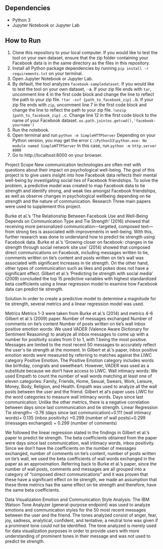 ## Dependencies
- Python 3
- Jupyter Notebook or Jupyter Lab

## How to Run
1. Clone this repository to your local computer. If you would like to test the tool on your own dataset, ensure that the zip folder containing your Facebook data is in the same directory as the files in this repository. 
2. Install all Python package dependencies by running `pip install -r requirements.txt` on your terminal. 
3. Open Jupyter Notebook or Jupyter Lab.
4. By default, the tool analyzes `facebook-sampledataset`. If you would like to test the tool on your own dataset,
⋅⋅a. If your zip file ends with `tar`, uncomment line 4 in the first code block and change the line to reflect the path to your zip file. 
`!tar -xvf {path_to_facebook_zip}`
..b. If your zip file ends with `zip`, uncomment line 7 in the first code block and change the line to reflect the path to your zip file. 
`!unzip {path_to_facebook_zip}`
..c. Change line 12 in the first code block to the name of your Facebook dataset. `os.path.join(os.getcwd(),'facebook-yourname')`
5. Run the notebook. 
6. Open terminal and run 
`python -m SimpleHTTPServer`
Depending on your Python version, you may get the error 
`C:\Python33\python.exe: No module named SimpleHTTPServer`
In this case, run
`python -m http.server 8000`
7. Go to http://localhost:8000 on your browser.



Project Scope
New communication technologies are often met with questions about their impact on psychological well-being. The goal of this project is to give users insight into how Facebook data reflects their mental well-being by investigating social ties of Facebook friendships. To solve the problem, a predictive model was created to map Facebook data to tie strength and identify strong, and weak ties amongst Facebook friendships, as well as observe changes in psychological wellbeing depending on tie strength and the nature of communication.
Research
Three main papers were used to supplement this project. 


Burke et al.’s ‘The Relationship Between Facebook Use and Well-Being Depends on Communication Type and Tie Strength’ (2016) showed that receiving more personalized communication—targeted, composed text—from strong ties is associated with improvements in well-being. With this, further research was done to understand how to predict tie strength using Facebook data.
Burke et al.’s ‘Growing closer on facebook: changes in tie strength through social network site use’ (2014) showed that composed direct communications on Facebook, including messages written to tie, comments written on tie’s content and posts written on tie’s wall was associated with significant increases in tie strength. On the other hand, other types of communication such as likes and pokes does not have a significant effect.
Gilbert et al.’s ‘Predicting tie strength with social media’ (2009) concluded the top 15 predictive variables with highest standardized beta coefficients using a linear regression model to examine how Facebook data can predict tie strength. 

Solution
In order to create a predictive model to determine a magnitude for tie strength, several metrics and a linear regression model was used.

Metrics
Metrics 1-3 were taken from Burke et al.’s (2014) and metrics 4-6 Gilbert et al.’s (2009) paper. 
Number of messages exchanged 
Number of comments on tie’s content
Number of posts written on tie’s wall
Inbox positive emotion words: We used VADER (Valence Aware Dictionary for Sentiment Reasoning) to analyze all inbox messages to come up with a number for positivity scales from 0 to 1, with 1 being the most positive. Messages are limited to the most recent 50 messages to accurately reflect the user's tie strength at the moment. 
In Gilbert et al.’s paper, inbox positive emotion words were measured by referring to matches against the LIWC category Positive Emotion. The Positive Emotion category includes words like birthday, congrats and sweetheart. However, VADER was used as a substitute because we don’t have access to LIWC.
Wall intimacy words: We used Empath to count the number of wall words matching at least one of eleven categories: Family, Friends, Home, Sexual, Swears, Work, Leisure, Money, Body, Religion, and Health. Empath was used to analyze all the wall posts between the user and the friend.
Gilbert et al’s paper uses LIWC for the word categories to measure wall intimacy words.
Days since last communication: Unlike the other metrics, there is a negative correlation between days since last communication and tie strength.
Linear Regression
Tie strength= -0.76 (days since last communication)+0.111 (wall intimacy words)+
0.135 (inbox positivity) +0.299 (number of wall posts)+0.299 (messages exchanged) +
0.299 (number of comments)

We followed the linear regression stated in the findings in Gilbert et al.’s paper to predict tie strength. The beta coefficients obtained from the paper were days since last communication, wall intimacy words, inbox positivity. Since we don’t have the coefficients on the number of messages exchanged, number of comments on tie’s content, number of posts written on tie’s wall, we used the beta coefficients of wall words exchanged in the paper as an approximation. Referring back to Burke et al.’s  paper, since the number of wall posts, comments and messages are all grouped into a category of “composed direct communications” and it was proven that these have a significant effect on tie strength, we made an assumption that these three metrics has the same effect on tie strength and therefore, have the same beta coefficients.

Data Visualization
Emotion and Communication Style Analysis: The IBM Watson Tone Analyzer (general-purpose endpoint) was used to analyze emotions and communication styles for the 50 most recent messages between the user and the friend. The tones analyzed consist of anger, fear, joy, sadness, analytical, confident, and tentative; a neutral tone was given if a prominent tone could not be identified. The tone analyzed is merely used for data visualization purposes in order to provide users with more understanding of prominent tones in their message and was not used to predict tie strength.

